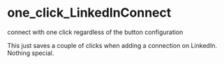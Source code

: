 # one_click_LinkedInConnect
connect with one click regardless of the button configuration

This just saves a couple of clicks when adding a connection on LinkedIn. Nothing special.
